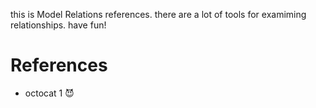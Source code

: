 
this is Model Relations references.
there are a lot of tools for examiming relationships.
have fun!

# References

* octocat 1 😈


